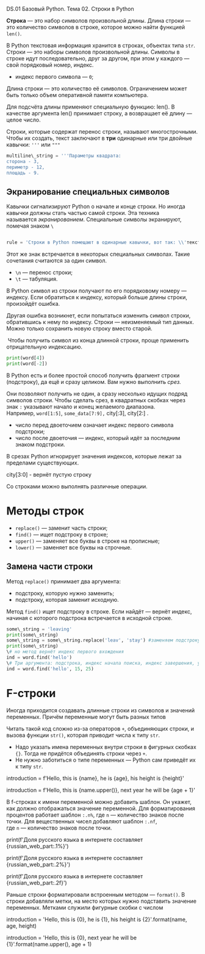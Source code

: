 DS.01 Базовый Python. Тема 02. Строки в Python        

**Строка** — это набор символов произвольной длины. Длина строки — это количество символов в строке, которое можно найти функцией `len()`.

В Python текстовая информация хранится в строках, объектах типа `str`. Строки — это наборы символов произвольной длины. Символы в строке идут последовательно, друг за другом, при этом у каждого — свой порядковый номер, индекс.

*   индекс первого символа — `0`;

Длина строки — это количество её символов. Ограничением может быть только объем оперативной памяти компьютера.

Для подсчёта длины применяют специальную функцию: len(). В качестве аргумента len() принимает строку, а возвращает её длину — целое число.

Строки, которые содержат перенос строки, называют многострочными. Чтобы их создать, текст заключают в **три** одинарные или три двойные кавычки: `'''` или `"""`

```python
multiline\_string = '''Параметры квадрата: 
сторона - 3,
периметр - 12,
площадь - 9.
```

  

Экранирование специальных символов
----------------------------------

Кавычки сигнализируют Python о начале и конце строки. Но иногда кавычки должны стать частью самой строки. Эта техника называется _экранированием_. Специальные символы экранируют, помечая знаком `\`


```Python

rule = 'Строки в Python помещают в одинарные кавычки, вот так: \\'текст\\''
```
  

  

Этот же знак встречается в некоторых специальных символах. Такие сочетания считаются за один символ.

*   `\n` — перенос строки;
*   `\t` — табуляция.

В Python символ из строки получают по его порядковому номеру — индексу. Если обратиться к индексу, который больше длины строки, произойдёт ошибка.

Другая ошибка возникнет, если попытаться изменить символ строки, обратившись к нему по индексу. Строки — неизменяемый тип данных. Можно только сохранить новую строку вместо старой.

 Чтобы получить символ из конца длинной строки, проще применить отрицательную индексацию.


```Python
print(word[4])
print(word[-2])
```
  

В Python есть и более простой способ получить фрагмент строки (подстроку), да ещё и сразу целиком. Вам нужно выполнить _срез._

Они позволяют получить не один, а сразу несколько идущих подряд символов строки. Чтобы сделать срез, в квадратных скобках через знак `:` указывают начало и конец желаемого диапазона. Например, `word[1:5]`, `some_data[7:9],` city[:3], city[2:] .

*   число перед двоеточием означает индекс первого символа подстроки;
*   число после двоеточия — индекс, который идёт за последним знаком подстроки.

В срезах Python игнорирует значения индексов, которые лежат за пределами существующих.

city[3:0] - вернёт пустую строку

Со строками можно выполнять различные операции.

Методы строк
============

*   `replace()` — заменит часть строки;
*   `find()` — ищет подстроку в строке;
*   `upper()` — заменяет все буквы в строке на прописные;
*   `lower()` — заменяет все буквы на строчные.

Замена части строки
-------------------

Метод `replace()` принимает два аргумента:

*   подстроку, которую нужно заменить;
*   подстроку, которая заменит исходную.

Метод `find()` ищет подстроку в строке. Если найдёт — вернёт индекс, начиная с которого подстрока встречается в исходной строке.


```Python
some\_string = 'leaving'
print(some\_string)
some\_string = some\_string.replace('leav', 'stay') #заменяем подстроку leav строкой stay
print(some\_string)
\# но метод вернёт индекс первого вхождения
ind = word.find('hello')
\# Три аргумента: подстрока, индекс начала поиска, индекс завершения, увеличенный на 1
ind = word.find('hello', 15, 25)
```
  

  

F-строки
========

Иногда приходится создавать длинные строки из символов и значений переменных. Причём переменные могут быть разных типов

Читать такой код сложно из-за операторов `+`, объединяющих строки, и вызова функции `str()`, которая приводит числа к типу `str`.

*   Надо указать имена переменных внутри строки в фигурных скобках `{}`. Тогда не придётся объединять строки через `+`.
*   Не нужно заботиться о типе переменных — Python сам приведёт их к типу `str`.

introduction = f'Hello, this is {name}, he is {age}, his height is {height}'

introduction = f'Hello, this is {name.upper()}, next year he will be {age + 1}'

В f-строках к имени переменной можно добавить шаблон. Он укажет, как должно отображаться значение переменной. Для форматирования процентов работает шаблон `:.n%`, где `n` — количество знаков после точки. Для вещественных чисел добавляют шаблон `:.nf`, где `n` _—_ количество знаков после точки.

print(f'Доля русского языка в интернете составляет {russian\_web\_part:.1%}')

print(f'Доля русского языка в интернете составляет {russian\_web\_part:.2%}')

print(f'Доля русского языка в интернете составляет {russian\_web\_part:.2f}')

Раньше строки форматировали встроенным методом — `format()`. В строки добавляли метки, на место которых нужно подставить значение переменных. Метками служили фигурные скобки с числом

introduction \= 'Hello, this is {0}, he is {1}, his height is {2}'.format(name, age, height)

introduction = 'Hello, this is {0}, next year he will be {1}'.format(name.upper(), age + 1)